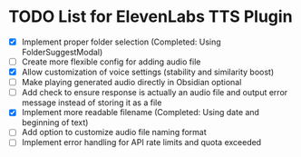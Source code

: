 # TODO List for ElevenLabs TTS Plugin

- [x] Implement proper folder selection (Completed: Using FolderSuggestModal)
- [ ] Create more flexible config for adding audio file
- [x] Allow customization of voice settings (stability and similarity boost)
- [ ] Make playing generated audio directly in Obsidian optional
- [ ] Add check to ensure response is actually an audio file and output error message instead of storing it as a file
- [x] Implement more readable filename (Completed: Using date and beginning of text)
- [ ] Add option to customize audio file naming format
- [ ] Implement error handling for API rate limits and quota exceeded
